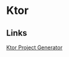 # Ktor

## Links
[Ktor Project Generator](https://start.ktor.io/#/final?name=ktorsocialnetwork&website=exaaaample.com&artifact=com.exaaaample.ktorsocialnetwork&kotlinVersion=1.6.0&ktorVersion=1.6.5&buildSystem=GRADLE_KTS&engine=NETTY&configurationIn=CODE&addSampleCode=true&plugins=routing%2Cktor-websockets%2Ccontent-negotiation%2Cktor-gson%2Ccall-logging%2Cdefault-headers%2Ccors%2Cstatic-content%2Cauth%2Cauth-jwt)
